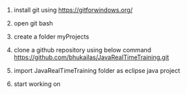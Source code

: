 1) install git using https://gitforwindows.org/

2) open git bash
3) create a folder myProjects
4) clone a github repository using below command
	https://github.com/bhukailas/JavaRealTimeTraining.git
5) import JavaRealTimeTraining folder as eclipse java project
6) start working on
